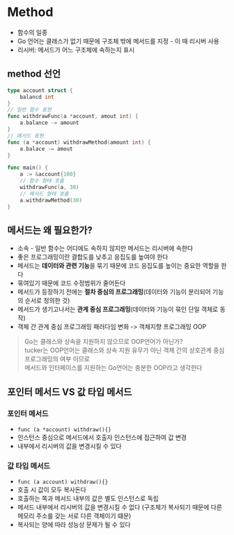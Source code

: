 # Method
- 함수의 일종
- Go 언어는 클래스가 없기 때문에 구조체 밖에 메서드를 지정 - 이 때 리시버 사용
- 리시버: 메서드가 어느 구조체에 속하는지 표시

## method 선언
```go
type account struct {
	balancd int
}
// 일반 함수 표현
func withdrawFunc(a *account, amout int) {
	a.balance -= amount
}
// 메서드 표현
func (a *account) withdrawMethod(amount int) {
	a.balace -= amout
}

func main() {
	a := &account{100}
	// 함수 형태 호출
	withdrawFunc(a, 30)
	// 메서드 형태 호출
	a.withdrawMethod(30)
}
```

## 메서드는 왜 필요한가?
- 소속 - 일반 함수는 어디에도 속하지 않지만 메서드는 리시버에 속한다
- 좋은 프로그래밍이란 결합도를 낮추고 응집도를 높여야 한다
- 메서드는 **데이터와 관련 기능**을 묶기 때문에 코드 응집도를 높이는 중요한 역할을 한다
- 묶여있기 때문에 코드 수정범위가 줄어든다
- 메서드가 등장하기 전에는 **절차 중심의 프로그래밍**(데이터와 기능이 분리되어 기능의 순서로 정의한 것)
- 메서드가 생기고나서는 **관계 중심 프로그래밍**(데이터와 기능이 묶인 단일 객체로 동작)
- 객체 간 관계 중심 프로그래밍 패러다임 변화 -> 객체지향 프로그래밍 OOP

> Go는 클래스와 상속을 지원하지 않으므로 OOP언어가 아닌가?  
> tucker는 OOP언어는 클래스와 상속 지원 유무가 아닌 객체 간의 상호관계 중심 프로그래밍의 여부 이므로  
> 메서드와 인터페이스를 지원하는 Go언어는 충분한 OOP라고 생각한다

## 포인터 메서드 VS 값 타입 메서드
### 포인터 메서드
- `func (a *account) withdraw(){}`
- 인스턴스 중심으로 메서드에서 호출자 인스턴스에 접근하여 값 변경
- 내부에서 리시버의 값을 변경시킬 수 있다

### 값 타입 메서드
- `func (a account) withdraw(){}`
- 호출 시 값이 모두 복사돈다
- 호출하는 쪽과 메서드 내부의 값은 별도 인스턴스로 독립
- 메서드 내부에서 리시버의 값을 변경시킬 수 없다 (구조체가 복사되기 때문에 다른 메모리 주소를 갖는 서로 다른 객체이기 떄문)
- 복사되는 양에 따라 성능상 문제가 될 수 있다